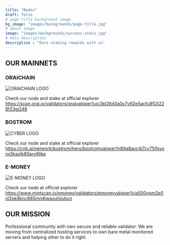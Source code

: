 ```yaml
---
title: "Nodes"
draft: false
# page title background image
bg_image: "images/backgrounds/page-title.jpg"
# about image
image: "images/backgrounds/success-story.jpg"
# meta description
description : "Earn staking rewards with us"
---
```



## OUR MAINNETS
### ORAICHAIN
![ORAICHAIN LOGO](https://www.securities.io/wp-content/uploads/2023/02/Full-Logo-Vertical-400x240.jpg)

Check our node and stake at official explorer https://scan.orai.io/validators/oraivaloper1ujc2kt26d3a0x7v92e5acfu952j228f23gj248

### BOSTROM
![CYBER LOGO](https://avatars.githubusercontent.com/u/37237773?s=280&v=4)

Check our node and stake at official explorer https://cyb.ai/network/bostrom/hero/bostromvaloper1n89a8avc4j7cv75lfsyynx5kazlk80arv6ljke

### E-MONEY
![E-MONEY LOGO](https://media.licdn.com/dms/image/C4D0BAQH1TWraVY-tng/company-logo_200_200/0/1630501627304/e_money_logo?e=2147483647&v=beta&t=cMLIBst1QNI2SMnNXZox8rrij7rLfC7R77cmQEqsj2E)

Check our node at official explorer https://www.mintscan.io/emoney/validators/emoneyvaloper1cja500vpm2e0nl2pk8knc885mm6waxuhjjuhcn

## OUR MISSION

Professional community with own secure and reliable validator.
We are moving from centralized hosting services to own bare metal monitored servers and helping other to do it right.


